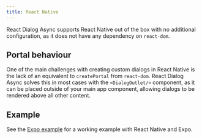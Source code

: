 ```yaml
---
title: React Native
---
```


React Dialog Async supports React Native out of the box with no additional configuration, as it does not have any dependency on `react-dom`. 

## Portal behaviour
One of the main challenges with creating custom dialogs in React Native is the lack of an equivalent to `createPortal` from `react-dom`. React Dialog Async solves this in most cases with the `<DialogOutlet/>` component, as it can be placed outside of your main app component, allowing dialogs to be rendered above all other content.

## Example

See the [Expo example](../examples/expo) for a working example with React Native and Expo.

